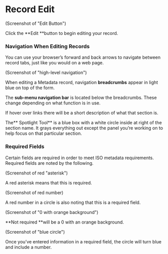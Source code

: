 # Record Edit

\(Screenshot of "Edit Button"\)

Click the **Edit **button to begin editing your record.

### Navigation When Editing Records

You can use your browser’s forward and back arrows to navigate between record tabs, just like you would on a web page.

\(Screenshot of "high-level navigation"\)

When editing a Metadata record, navigation **breadcrumbs** appear in light blue on top of the form.

The **sub-menu navigation bar** is located below the breadcrumbs.  These change depending on what function is in use.

If hover over links there will be a short description of what that section is.

The** Spotlight Tool** is a blue box with a white circle inside at right of the section name.  It grays everything out except the panel you’re working on to help focus on that particular section.

### Required Fields

Certain fields are required in order to meet ISO metadata requirements. Required fields are noted by the following.

\(Screenshot of red "asterisk"\)

A red asterisk means that this is required.

\(Screenshot of red number\)

A red number in a circle is also noting that this is a required field.

\(Screenshot of "0 with orange background"\)

**Not required **will be a 0 with an orange background.

\(Screenshot of "blue circle"\)

Once you’ve entered information in a required field, the circle will turn blue and include a number.

